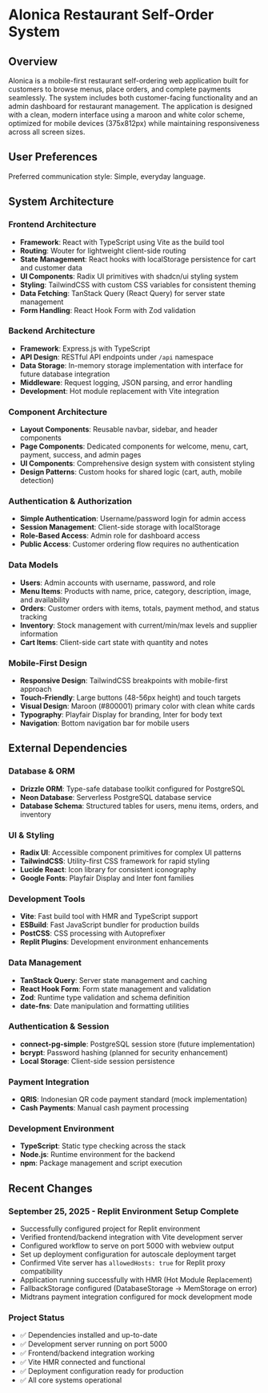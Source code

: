 # Alonica Restaurant Self-Order System

## Overview

Alonica is a mobile-first restaurant self-ordering web application built for customers to browse menus, place orders, and complete payments seamlessly. The system includes both customer-facing functionality and an admin dashboard for restaurant management. The application is designed with a clean, modern interface using a maroon and white color scheme, optimized for mobile devices (375x812px) while maintaining responsiveness across all screen sizes.

## User Preferences

Preferred communication style: Simple, everyday language.

## System Architecture

### Frontend Architecture
- **Framework**: React with TypeScript using Vite as the build tool
- **Routing**: Wouter for lightweight client-side routing
- **State Management**: React hooks with localStorage persistence for cart and customer data
- **UI Components**: Radix UI primitives with shadcn/ui styling system
- **Styling**: TailwindCSS with custom CSS variables for consistent theming
- **Data Fetching**: TanStack Query (React Query) for server state management
- **Form Handling**: React Hook Form with Zod validation

### Backend Architecture
- **Framework**: Express.js with TypeScript
- **API Design**: RESTful API endpoints under `/api` namespace
- **Data Storage**: In-memory storage implementation with interface for future database integration
- **Middleware**: Request logging, JSON parsing, and error handling
- **Development**: Hot module replacement with Vite integration

### Component Architecture
- **Layout Components**: Reusable navbar, sidebar, and header components
- **Page Components**: Dedicated components for welcome, menu, cart, payment, success, and admin pages
- **UI Components**: Comprehensive design system with consistent styling
- **Design Patterns**: Custom hooks for shared logic (cart, auth, mobile detection)

### Authentication & Authorization
- **Simple Authentication**: Username/password login for admin access
- **Session Management**: Client-side storage with localStorage
- **Role-Based Access**: Admin role for dashboard access
- **Public Access**: Customer ordering flow requires no authentication

### Data Models
- **Users**: Admin accounts with username, password, and role
- **Menu Items**: Products with name, price, category, description, image, and availability
- **Orders**: Customer orders with items, totals, payment method, and status tracking
- **Inventory**: Stock management with current/min/max levels and supplier information
- **Cart Items**: Client-side cart state with quantity and notes

### Mobile-First Design
- **Responsive Design**: TailwindCSS breakpoints with mobile-first approach
- **Touch-Friendly**: Large buttons (48-56px height) and touch targets
- **Visual Design**: Maroon (#800001) primary color with clean white cards
- **Typography**: Playfair Display for branding, Inter for body text
- **Navigation**: Bottom navigation bar for mobile users

## External Dependencies

### Database & ORM
- **Drizzle ORM**: Type-safe database toolkit configured for PostgreSQL
- **Neon Database**: Serverless PostgreSQL database service
- **Database Schema**: Structured tables for users, menu items, orders, and inventory

### UI & Styling
- **Radix UI**: Accessible component primitives for complex UI patterns
- **TailwindCSS**: Utility-first CSS framework for rapid styling
- **Lucide React**: Icon library for consistent iconography
- **Google Fonts**: Playfair Display and Inter font families

### Development Tools
- **Vite**: Fast build tool with HMR and TypeScript support
- **ESBuild**: Fast JavaScript bundler for production builds
- **PostCSS**: CSS processing with Autoprefixer
- **Replit Plugins**: Development environment enhancements

### Data Management
- **TanStack Query**: Server state management and caching
- **React Hook Form**: Form state management and validation
- **Zod**: Runtime type validation and schema definition
- **date-fns**: Date manipulation and formatting utilities

### Authentication & Session
- **connect-pg-simple**: PostgreSQL session store (future implementation)
- **bcrypt**: Password hashing (planned for security enhancement)
- **Local Storage**: Client-side session persistence

### Payment Integration
- **QRIS**: Indonesian QR code payment standard (mock implementation)
- **Cash Payments**: Manual cash payment processing

### Development Environment
- **TypeScript**: Static type checking across the stack
- **Node.js**: Runtime environment for the backend
- **npm**: Package management and script execution

## Recent Changes

### September 25, 2025 - Replit Environment Setup Complete
- Successfully configured project for Replit environment
- Verified frontend/backend integration with Vite development server
- Configured workflow to serve on port 5000 with webview output
- Set up deployment configuration for autoscale deployment target
- Confirmed Vite server has `allowedHosts: true` for Replit proxy compatibility
- Application running successfully with HMR (Hot Module Replacement)
- FallbackStorage configured (DatabaseStorage -> MemStorage on error)
- Midtrans payment integration configured for mock development mode

### Project Status
- ✅ Dependencies installed and up-to-date
- ✅ Development server running on port 5000
- ✅ Frontend/backend integration working
- ✅ Vite HMR connected and functional
- ✅ Deployment configuration ready for production
- ✅ All core systems operational